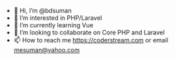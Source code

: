 - 👋 Hi, I’m @bdsuman
- 👀 I’m interested in PHP/Laravel 
- 🌱 I’m currently learning Vue
- 💞️ I’m looking to collaborate on Core PHP and Laravel
- 📫 How to reach me https://coderstream.com or email mesuman@yahoo.com

<!---
bdsuman/bdsuman is a ✨ special ✨ repository because its `README.md` (this file) appears on your GitHub profile.
You can click the Preview link to take a look at your changes.
--->

